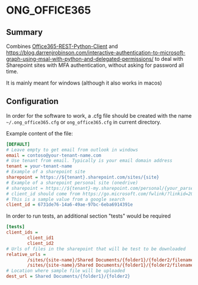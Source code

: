 # ONG_OFFICE365

## Summary
Combines [Office365-REST-Python-Client](https://pypi.org/project/Office365-REST-Python-Client/) and https://blog.darrenjrobinson.com/interactive-authentication-to-microsoft-graph-using-msal-with-python-and-delegated-permissions/
to deal with Sharepoint sites with MFA authentication, without asking for password all time.

It is mainly meant for windows (although it also works in macos)

## Configuration

In order for the software to work, a .cfg file should be created with the name `~/.ong_office365.cfg` or `ong_office365.cfg` in current directory.

Example content of the file:

```ini
[DEFAULT]
# Leave empty to get email from outlook in windows
email = contoso@your-tenant-name.com
# Use tenant from email. Typically is your email domain address
tenant = your-tenant-name
# Example of a sharepoint site
sharepoint = https://${tenant}.sharepoint.com/sites/{site}
# Example of a sharepoint personal site (onedrive)
# sharepoint = https://${tenant}-my.sharepoint.com/personal/{your_parsed_email}
# client_id should come from https://go.microsoft.com/fwlink/?linkid=2083908
# This is a sample value from a google search 
client_id = 6731de76-14a6-49ae-97bc-6eba6914391e
```
In order to run tests, an additional section "tests" would be required
```ini
[tests]
client_ids =
        client_id1
        client_id2
# Urls of files in the sharepoint that will be test to be downloaded
relative_urls =
        /sites/{site-name}/Shared Documents/{folder1}/{folder2/filename1
        /sites/{site-name}/Shared Documents/{folder1}/{folder2/filename2
# Location where sample file will be uploaded
dest_url = Shared Documents/{folder1}/{folder2}

```
